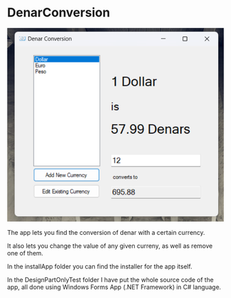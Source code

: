# DenarConversion

![alt text](https://github.com/leonsaraqini/DenarConversion/blob/main/imageOfApp.png)

The app lets you find the conversion of denar with a certain currency. 

It also lets you change the value of any given curreny, as well as remove one of them.

In the installApp folder you can find the installer for the app itself.

In the DesignPartOnlyTest folder I have put the whole source code of the app, all done using Windows Forms App (.NET Framework) in C# language.
